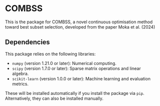 # COMBSS
This is the package for COMBSS, a novel continuous optimisation method toward best subset selection, developed from the paper Moka et al. (2024)

## Dependencies

This package relies on the following libraries:

- `numpy` (version 1.21.0 or later): Numerical computing.
- `scipy` (version 1.7.0 or later): Sparse matrix operations and linear algebra.
- `scikit-learn` (version 1.0.0 or later): Machine learning and evaluation metrics.

These will be installed automatically if you install the package via `pip`. Alternatively, they can also be installed manually.
